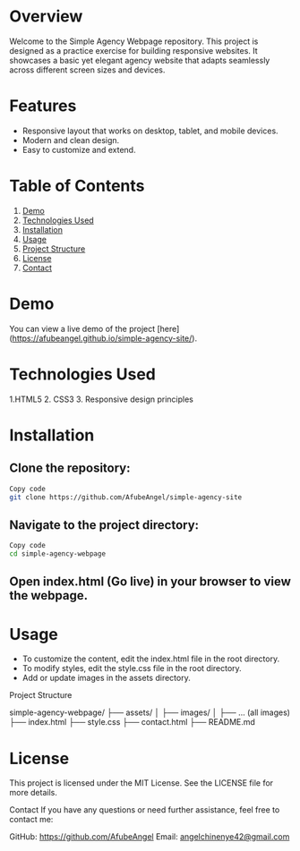 # Overview

Welcome to the Simple Agency Webpage repository. This project is designed as a practice exercise for building responsive websites. 
It showcases a basic yet elegant agency website that adapts seamlessly across different screen sizes and devices.

# Features

- Responsive layout that works on desktop, tablet, and mobile devices.
- Modern and clean design.
- Easy to customize and extend.


# Table of Contents
1. [Demo](#demo)
2. [Technologies Used](#paragraph1)
3. [Installation](#subparagraph1)
4. [Usage](#paragraph2)
5. [Project Structure](#paragraph2)
6. [License](#paragraph2)
7. [Contact](#paragraph2)

# Demo
You can view a live demo of the project [here] (https://afubeangel.github.io/simple-agency-site/).

# Technologies Used
1.HTML5
2. CSS3
3. Responsive design principles

# Installation

## Clone the repository:

```bash
Copy code
git clone https://github.com/AfubeAngel/simple-agency-site
```

## Navigate to the project directory:

```bash
Copy code
cd simple-agency-webpage
```

## Open index.html (Go live) in your browser to view the webpage.

# Usage
- To customize the content, edit the index.html file in the root directory.
- To modify styles, edit the style.css file in the root directory.
- Add or update images in the assets directory.

Project Structure

simple-agency-webpage/
├── assets/
│   ├── images/
│   ├── ... (all images)
├── index.html
├── style.css
├── contact.html
├── README.md


# License
This project is licensed under the MIT License. See the LICENSE file for more details.

Contact
If you have any questions or need further assistance, feel free to contact me:

GitHub: https://github.com/AfubeAngel
Email: angelchinenye42@gmail.com
